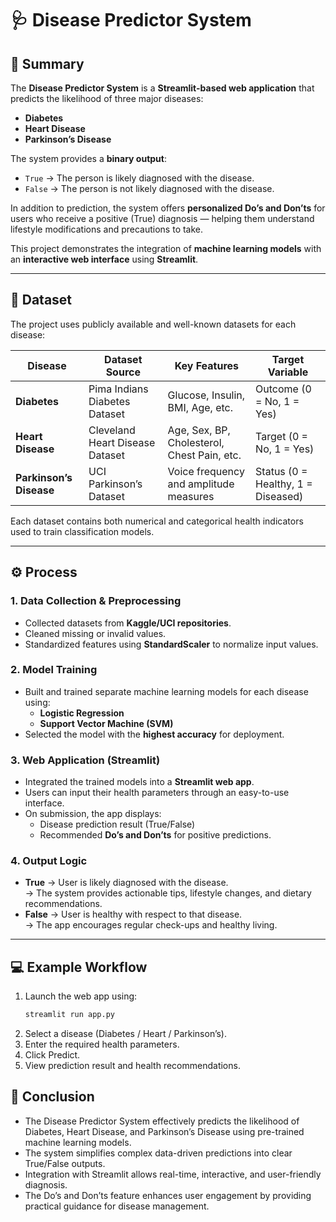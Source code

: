 # 🩺 Disease Predictor System

## 📘 Summary
The **Disease Predictor System** is a **Streamlit-based web application** that predicts the likelihood of three major diseases:
- **Diabetes**
- **Heart Disease**
- **Parkinson’s Disease**

The system provides a **binary output**:
- `True` → The person is likely diagnosed with the disease.  
- `False` → The person is not likely diagnosed with the disease.  

In addition to prediction, the system offers **personalized Do’s and Don’ts** for users who receive a positive (True) diagnosis — helping them understand lifestyle modifications and precautions to take.  

This project demonstrates the integration of **machine learning models** with an **interactive web interface** using **Streamlit**.

---

## 📂 Dataset
The project uses publicly available and well-known datasets for each disease:

| Disease | Dataset Source | Key Features | Target Variable |
|----------|----------------|---------------|------------------|
| **Diabetes** | Pima Indians Diabetes Dataset | Glucose, Insulin, BMI, Age, etc. | Outcome (0 = No, 1 = Yes) |
| **Heart Disease** | Cleveland Heart Disease Dataset | Age, Sex, BP, Cholesterol, Chest Pain, etc. | Target (0 = No, 1 = Yes) |
| **Parkinson’s Disease** | UCI Parkinson’s Dataset | Voice frequency and amplitude measures | Status (0 = Healthy, 1 = Diseased) |

Each dataset contains both numerical and categorical health indicators used to train classification models.

---

## ⚙️ Process

### 1. **Data Collection & Preprocessing**
- Collected datasets from **Kaggle/UCI repositories**.  
- Cleaned missing or invalid values.  
- Standardized features using **StandardScaler** to normalize input values.  

### 2. **Model Training**
- Built and trained separate machine learning models for each disease using:
  - **Logistic Regression**
  - **Support Vector Machine (SVM)**
- Selected the model with the **highest accuracy** for deployment.

### 3. **Web Application (Streamlit)**
- Integrated the trained models into a **Streamlit web app**.  
- Users can input their health parameters through an easy-to-use interface.  
- On submission, the app displays:
  - Disease prediction result (True/False)
  - Recommended **Do’s and Don’ts** for positive predictions.

### 4. **Output Logic**
- **True** → User is likely diagnosed with the disease.  
  → The system provides actionable tips, lifestyle changes, and dietary recommendations.  
- **False** → User is healthy with respect to that disease.  
  → The app encourages regular check-ups and healthy living.

---

## 💻 Example Workflow
1. Launch the web app using:
   ```bash
   streamlit run app.py
2. Select a disease (Diabetes / Heart / Parkinson’s).
3. Enter the required health parameters.
4. Click Predict.
5. View prediction result and health recommendations.

## 🧾 Conclusion
- The Disease Predictor System effectively predicts the likelihood of Diabetes, Heart Disease, and Parkinson’s Disease using pre-trained machine learning models.
- The system simplifies complex data-driven predictions into clear True/False outputs.
- Integration with Streamlit allows real-time, interactive, and user-friendly diagnosis.
- The Do’s and Don’ts feature enhances user engagement by providing practical guidance for disease management.
